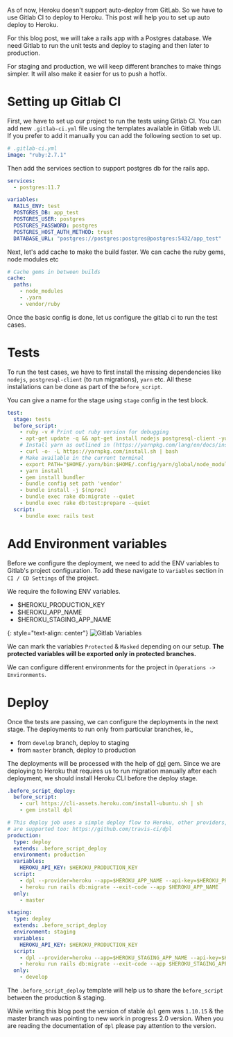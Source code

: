 <!--


---
 'Auto deploy to heroku using Gitlab CI'
excerpt: 'Auto deploy to heroku using Gitlab CI'
date: 2020-06-30 23:59:00 IST
updated: 2020-06-30 23:59:00 IST
categories: rails
tags: rails
image: /assets/images/gitlab-ci-heroku/variables.png
---

-->
<!DOCTYPE html>
<html>

<head>
  <title>basic-git-workflow</title>
  <meta charset="utf-8">
  <meta name="viewport" content="width=device-width, initial-scale=1.0">

  <link rel="stylesheet" href="./css/bootstrap.css">
  <link rel="stylesheet" href="./css/bootstrap.grid.css">
  <link rel="stylesheet" href="./css/bootstrap.min.css">
  <link rel="stylesheet" href="./css/bootstrap-reboot.min.css">
  <link rel="stylesheet" href="./css/bootstrap.css.map">
  <link rel="stylesheet" href="./css/blog-home.css">
  <link rel="stylesheet" href="./css/prism.css">
  <script async defer src="./css/prism.js"></script>
</head>

<body>

As of now, Heroku doesn't support auto-deploy from GitLab. So we have to use Gitlab CI to deploy to Heroku. This post will help you to set up auto deploy to Heroku.

For this blog post, we will take a rails app with a Postgres database. We need Gitlab to run the unit tests and deploy to staging and then later to production.

For staging and production, we will keep different branches to make things simpler. It will also make it easier for us to push a hotfix.

# <a class="anchor" name="setting-up-gitlab-ci" href="#setting-up-gitlab-ci"><i class="anchor-icon"></i></a>Setting up Gitlab CI

First, we have to set up our project to run the tests using Gitlab CI.
You can add new `.gitlab-ci.yml` file using the templates available in Gitlab web UI. If you prefer to add it manually you can add the following section to set up.

```yml
# .gitlab-ci.yml
image: "ruby:2.7.1"
```

Then add the services section to support postgres db for the rails app.

```yml
services:
  - postgres:11.7

variables:
  RAILS_ENV: test
  POSTGRES_DB: app_test
  POSTGRES_USER: postgres
  POSTGRES_PASSWORD: postgres
  POSTGRES_HOST_AUTH_METHOD: trust
  DATABASE_URL: "postgres://postgres:postgres@postgres:5432/app_test"
```

Next, let's add cache to make the build faster. We can cache the ruby gems, node modules etc

```yml
# Cache gems in between builds
cache:
  paths:
    - node_modules
    - .yarn
    - vendor/ruby
```

Once the basic config is done, let us configure the gitlab ci to run the test cases.

# <a class="anchor" name="tests" href="#tests"><i class="anchor-icon"></i></a>Tests

To run the test cases, we have to first install the missing dependencies like `nodejs`, `postgresql-client` (to run migrations), `yarn` etc. All these installations can be done as part of the `before_script`.

You can give a name for the stage using `stage` config in the test block.

```yml
test:
  stage: tests
  before_script:
    - ruby -v # Print out ruby version for debugging
    - apt-get update -q && apt-get install nodejs postgresql-client -yqq
    # Install yarn as outlined in (https://yarnpkg.com/lang/en/docs/install/#alternatives-stable)
    - curl -o- -L https://yarnpkg.com/install.sh | bash
    # Make available in the current terminal
    - export PATH="$HOME/.yarn/bin:$HOME/.config/yarn/global/node_modules/.bin:$PATH"
    - yarn install
    - gem install bundler
    - bundle config set path 'vendor'
    - bundle install -j $(nproc)
    - bundle exec rake db:migrate --quiet
    - bundle exec rake db:test:prepare --quiet
  script:
    - bundle exec rails test
```

# <a class="anchor" name="add-environment-variables" href="#add-environment-variables"><i class="anchor-icon"></i></a>Add Environment variables

Before we configure the deployment, we need to add the ENV variables to Gitlab's project configuration.
To add these navigate to `Variables` section in `CI / CD Settings` of the project.

We require the following ENV variables.

- $HEROKU_PRODUCTION_KEY
- $HEROKU_APP_NAME
- $HEROKU_STAGING_APP_NAME

{: style="text-align: center"}
![Gitlab Variables][gitlab_variables]

We can mark the variables `Protected` & `Masked` depending on our setup.
**The protected variables will be exported only in protected branches.**

We can configure different environments for the project in `Operations -> Environments`.

# <a class="anchor" name="deploy" href="#deploy"><i class="anchor-icon"></i></a>Deploy

Once the tests are passing, we can configure the deployments in the next stage.
The deployments to run only from particular branches, ie.,

- from `develop` branch, deploy to staging
- from `master` branch, deploy to production

The deployments will be processed with the help of [dpl](https://github.com/travis-ci/dpl/tree/v1.10.15) gem.
Since we are deploying to Heroku that requires us to run migration manually after each deployment, we should install Heroku CLI before the deploy stage.

```yml
.before_script_deploy:
  before_script:
    - curl https://cli-assets.heroku.com/install-ubuntu.sh | sh
    - gem install dpl

# This deploy job uses a simple deploy flow to Heroku, other providers, e.g. AWS Elastic Beanstalk
# are supported too: https://github.com/travis-ci/dpl
production:
  type: deploy
  extends: .before_script_deploy
  environment: production
  variables:
    HEROKU_API_KEY: $HEROKU_PRODUCTION_KEY
  script:
    - dpl --provider=heroku --app=$HEROKU_APP_NAME --api-key=$HEROKU_PRODUCTION_KEY
    - heroku run rails db:migrate --exit-code --app $HEROKU_APP_NAME
  only:
    - master

staging:
  type: deploy
  extends: .before_script_deploy
  environment: staging
  variables:
    HEROKU_API_KEY: $HEROKU_PRODUCTION_KEY
  script:
    - dpl --provider=heroku --app=$HEROKU_STAGING_APP_NAME --api-key=$HEROKU_PRODUCTION_KEY
    - heroku run rails db:migrate --exit-code --app $HEROKU_STAGING_APP_NAME
  only:
    - develop
```

The `.before_script_deploy` template will help us to share the `before_script` between the production & staging.

While writing this blog post the version of stable `dpl` gem was `1.10.15` & the master branch was pointing to new work in progress 2.0 version.
When you are reading the documentation of `dpl` please pay attention to the version.

[gitlab_variables]: /assets/images/gitlab-ci-heroku/variables.png

